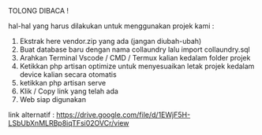 <head>TOLONG DIBACA !</head>

hal-hal yang harus dilakukan untuk menggunakan projek kami :
1. Ekstrak here vendor.zip yang ada (jangan diubah-ubah)
2. Buat database baru dengan nama collaundry lalu import collaundry.sql
3. Arahkan Terminal Vscode / CMD / Termux kalian kedalam folder projek
4. Ketikkan php artisan optimize untuk menyesuaikan letak projek kedalam device kalian secara otomatis
5. ketikkan php artisan serve
6. Klik / Copy link yang telah ada
7. Web siap digunakan

link alternatif : https://drive.google.com/file/d/1EWjF5H-LSbUbXnMLRBp8iqTFsi02OVCr/view 
